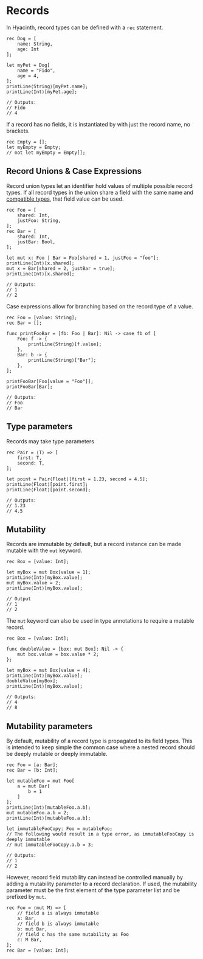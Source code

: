 # Records

In Hyacinth, record types can be defined with a `rec` statement.

```
rec Dog = [
    name: String,
    age: Int
];

let myPet = Dog[
    name = "Fido",
    age = 4,
];
printLine⟨String⟩[myPet.name];
printLine⟨Int⟩[myPet.age];

// Outputs:
// Fido
// 4
```

If a record has no fields, it is instantiated by with just the record name, no brackets.
```
rec Empty = [];
let myEmpty = Empty;
// not let myEmpty = Empty[];
```

## Record Unions & Case Expressions

Record union types let an identifier hold values of multiple possible record types. If all record types in the union share a field with the same name and [compatible types](misc.md#union-compatible-types), that field value can be used.
```
rec Foo = [
    shared: Int,
    justFoo: String,
];
rec Bar = [
    shared: Int,
    justBar: Bool,
];

let mut x: Foo | Bar = Foo[shared = 1, justFoo = "foo"];
printLine⟨Int⟩[x.shared];
mut x = Bar[shared = 2, justBar = true];
printLine⟨Int⟩[x.shared];

// Outputs:
// 1
// 2
```

Case expressions allow for branching based on the record type of a value.
```
rec Foo = [value: String];
rec Bar = [];

func printFooBar = [fb: Foo | Bar]: Nil -> case fb of [
    Foo: f -> {
        printLine⟨String⟩[f.value];
    },
    Bar: b -> {
        printLine⟨String⟩["Bar"];
    },
];

printFooBar[Foo[value = "Foo"]];
printFooBar[Bar];

// Outputs:
// Foo
// Bar
```

## Type parameters

Records may take type parameters
```
rec Pair = ⟨T⟩ => [
    first: T,
    second: T,
];

let point = Pair⟨Float⟩[first = 1.23, second = 4.5];
printLine⟨Float⟩[point.first];
printLine⟨Float⟩[point.second];

// Outputs:
// 1.23
// 4.5
```

## Mutability

Records are immutable by default, but a record instance can be made mutable with the `mut` keyword.
```
rec Box = [value: Int];

let myBox = mut Box[value = 1];
printLine⟨Int⟩[myBox.value];
mut myBox.value = 2;
printLine⟨Int⟩[myBox.value];

// Output
// 1
// 2
```

The `mut` keyword can also be used in type annotations to require a mutable record.
```
rec Box = [value: Int];

func doubleValue = [box: mut Box]: Nil -> {
    mut box.value = box.value * 2;
};

let myBox = mut Box[value = 4];
printLine⟨Int⟩[myBox.value];
doubleValue[myBox];
printLine⟨Int⟩[myBox.value];

// Outputs:
// 4
// 8
```

## Mutability parameters

By default, mutability of a record type is propagated to its field types. This is intended to keep simple the common case where a nested record should be deeply mutable or deeply immutable.
```
rec Foo = [a: Bar];
rec Bar = [b: Int];

let mutableFoo = mut Foo[
    a = mut Bar[
        b = 1
    ]
];
printLine⟨Int⟩[mutableFoo.a.b];
mut mutableFoo.a.b = 2;
printLine⟨Int⟩[mutableFoo.a.b];

let immutableFooCopy: Foo = mutableFoo;
// The following would result in a type error, as immutableFooCopy is deeply immutable
// mut immutableFooCopy.a.b = 3; 

// Outputs:
// 1
// 2
```

However, record field mutability can instead be controlled manually by adding a mutability parameter to a record declaration. If used, the mutability parameter must be the first element of the type parameter list and be prefixed by `mut`.
```
rec Foo = ⟨mut M⟩ => [
    // field a is always immutable
    a: Bar,
    // field b is always immutable
    b: mut Bar,
    // field c has the same mutability as Foo
    c: M Bar,
];
rec Bar = [value: Int];
```